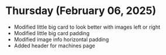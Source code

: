 # Thursday (February 06, 2025)

- Modified little big card to look better with images left or right
- Modified little big card padding
- Modified image info horizontal padding
- Added header for machines page
